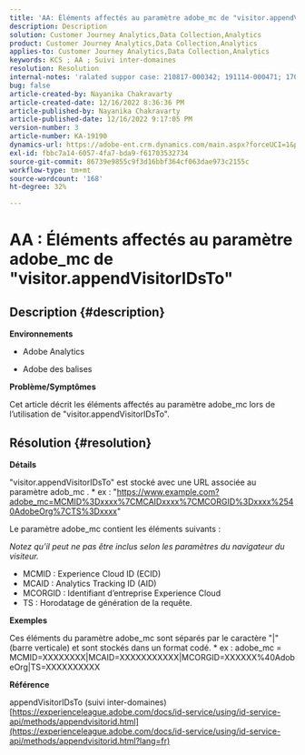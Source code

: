 ```yaml
---
title: 'AA: Éléments affectés au paramètre adobe_mc de "visitor.appendVisitorIDsTo"'
description: Description
solution: Customer Journey Analytics,Data Collection,Analytics
product: Customer Journey Analytics,Data Collection,Analytics
applies-to: Customer Journey Analytics,Data Collection,Analytics
keywords: KCS ; AA ; Suivi inter-domaines
resolution: Resolution
internal-notes: 'ralated suppor case: 210817-000342; 191114-000471; 170123-000011; 220408-000014'
bug: false
article-created-by: Nayanika Chakravarty
article-created-date: 12/16/2022 8:36:36 PM
article-published-by: Nayanika Chakravarty
article-published-date: 12/16/2022 9:17:05 PM
version-number: 3
article-number: KA-19190
dynamics-url: https://adobe-ent.crm.dynamics.com/main.aspx?forceUCI=1&pagetype=entityrecord&etn=knowledgearticle&id=4ad5fe51-817d-ed11-81ac-6045bd006079
exl-id: fbbc7a14-6057-4fa7-bda9-f61703532734
source-git-commit: 86739e9855c9f3d16bbf364cf063dae973c2155c
workflow-type: tm+mt
source-wordcount: '168'
ht-degree: 32%

---
```


# AA : Éléments affectés au paramètre adobe_mc de &quot;visitor.appendVisitorIDsTo&quot;

## Description {#description}


<b>Environnements</b>

- Adobe Analytics

- Adobe des balises

<b>Problème/Symptômes</b>

Cet article décrit les éléments affectés au paramètre adobe_mc lors de l’utilisation de &quot;visitor.appendVisitorIDsTo&quot;.


## Résolution {#resolution}


<b>Détails</b>

&quot;visitor.appendVisitorIDsTo&quot; est stocké avec une URL associée au paramètre adob_mc .
\* ex : &quot;https://www.example.com?adobe_mc=MCMID%3Dxxxx%7CMCAIDxxxx%7CMCORGID%3Dxxxx%2540AdobeOrg%7CTS%3Dxxxx&quot;

Le paramètre adobe_mc contient les éléments suivants :

*Notez qu’il peut ne pas être inclus selon les paramètres du navigateur du visiteur.*

- MCMID : Experience Cloud ID (ECID)
- MCAID : Analytics Tracking ID (AID)
- MCORGID : Identifiant d’entreprise Experience Cloud
- TS : Horodatage de génération de la requête.


<b>Exemples</b>

Ces éléments du paramètre adobe_mc sont séparés par le caractère &quot;|&quot; (barre verticale) et sont stockés dans un format codé.
\* ex : adobe_mc = MCMID=XXXXXXXX|MCAID=XXXXXXXXXXX|MCORGID=XXXXXX%40AdobeOrg|TS=XXXXXXXXXX

<b>Référence</b>

appendVisitorIDsTo (suivi inter-domaines)
[https://experienceleague.adobe.com/docs/id-service/using/id-service-api/methods/appendvisitorid.html](https://experienceleague.adobe.com/docs/id-service/using/id-service-api/methods/appendvisitorid.html?lang=fr)
